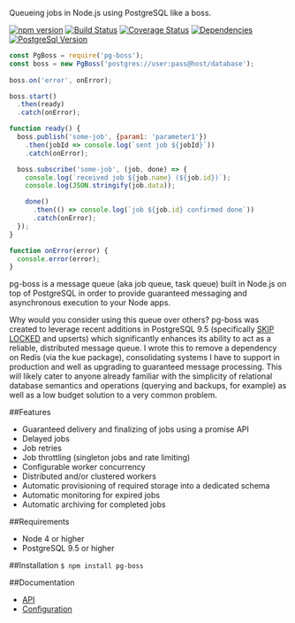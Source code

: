 Queueing jobs in Node.js using PostgreSQL like a boss.

[![npm version](https://badge.fury.io/js/pg-boss.svg)](https://badge.fury.io/js/pg-boss)
[![Build Status](https://travis-ci.org/timgit/pg-boss.svg?branch=master)](https://travis-ci.org/timgit/pg-boss)
[![Coverage Status](https://coveralls.io/repos/github/timgit/pg-boss/badge.svg?branch=master)](https://coveralls.io/github/timgit/pg-boss?branch=master)
[![Dependencies](https://david-dm.org/timgit/pg-boss.svg)](https://david-dm.org/timgit/pg-boss)
[![PostgreSql Version](https://img.shields.io/badge/PostgreSQL-9.5+-blue.svg?maxAge=2592000)](http://www.postgresql.org)

```js
const PgBoss = require('pg-boss');
const boss = new PgBoss('postgres://user:pass@host/database');
        
boss.on('error', onError);

boss.start()
  .then(ready)
  .catch(onError);

function ready() {
  boss.publish('some-job', {param1: 'parameter1'})
    .then(jobId => console.log(`sent job ${jobId}`))
    .catch(onError);

  boss.subscribe('some-job', (job, done) => {
    console.log(`received job ${job.name} (${job.id})`);
    console.log(JSON.stringify(job.data));

    done()
      .then(() => console.log(`job ${job.id} confirmed done`))
      .catch(onError);
  });
}

function onError(error) {
  console.error(error);
}
```

pg-boss is a message queue (aka job queue, task queue) built in Node.js on top of PostgreSQL in order to provide guaranteed messaging and asynchronous execution to your Node apps.  

Why would you consider using this queue over others? pg-boss was created to leverage recent additions in PostgreSQL 9.5
(specifically [SKIP LOCKED](http://blog.2ndquadrant.com/what-is-select-skip-locked-for-in-postgresql-9-5) and upserts)
which significantly enhances its ability to act as a reliable, distributed message queue. I wrote this to remove a dependency on Redis (via the kue package), consolidating systems I have to support in production and well as upgrading to guaranteed message processing. This will likely cater to anyone already familiar with the simplicity of relational database semantics and operations (querying and backups, for example) as well as a low budget solution to a very common problem. 

##Features
* Guaranteed delivery and finalizing of jobs using a promise API
* Delayed jobs
* Job retries
* Job throttling (singleton jobs and rate limiting)
* Configurable worker concurrency
* Distributed and/or clustered workers
* Automatic provisioning of required storage into a dedicated schema
* Automatic monitoring for expired jobs
* Automatic archiving for completed jobs

##Requirements
* Node 4 or higher
* PostgreSQL 9.5 or higher

##Installation
`$ npm install pg-boss`

##Documentation
* [API](https://github.com/timgit/pg-boss/wiki/api)
* [Configuration](https://github.com/timgit/pg-boss/wiki/configuration)
